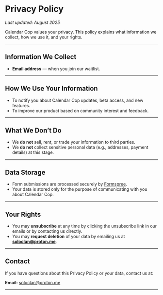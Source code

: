# Privacy Policy

_Last updated: August 2025_

Calendar Cop values your privacy. This policy explains what information we collect, how we use it, and your rights.

---

## Information We Collect
- **Email address** — when you join our waitlist.

---

## How We Use Your Information
- To notify you about Calendar Cop updates, beta access, and new features.
- To improve our product based on community interest and feedback.

---

## What We Don’t Do
- We **do not** sell, rent, or trade your information to third parties.
- We **do not** collect sensitive personal data (e.g., addresses, payment details) at this stage.

---

## Data Storage
- Form submissions are processed securely by [Formspree](https://formspree.io/).
- Your data is stored only for the purpose of communicating with you about Calendar Cop.

---

## Your Rights
- You may **unsubscribe** at any time by clicking the unsubscribe link in our emails or by contacting us directly.
- You may **request deletion** of your data by emailing us at **soloclan@proton.me**.

---

## Contact
If you have questions about this Privacy Policy or your data, contact us at:

**Email:** soloclan@proton.me

---

